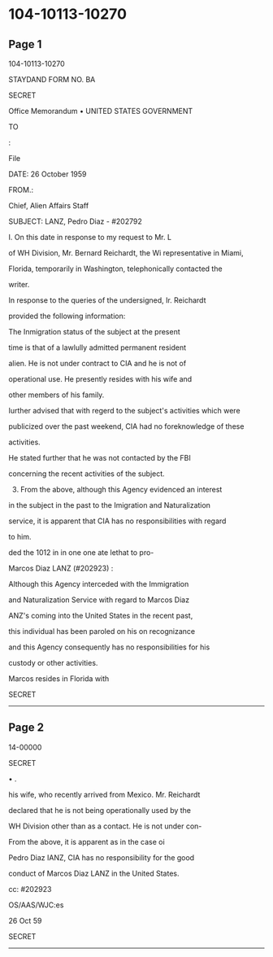 # 104-10113-10270

## Page 1

104-10113-10270

STAYDAND FORM NO. BA

SECRET

Office Memorandum • UNITED STATES GOVERNMENT

TO

:

File

DATE: 26 October 1959

FROM.:

Chief, Alien Affairs Staff

SUBJECT: LANZ, Pedro Diaz - #202792

I. On this date in response to my request to Mr. L

of WH Division, Mr. Bernard Reichardt, the Wi representative in Miami,

Florida, temporarily in Washington, telephonically contacted the

writer.

In response to the queries of the undersigned, Ir. Reichardt

provided the following information:

The Inmigration status of the subject at the present

time is that of a lawlully admitted permanent resident

alien. He is not under contract to CIA and he is not of

operational use. He presently resides with his wife and

other members of his family.

Iurther advised that with regerd to the subject's activities which were

publicized over the past weekend, CIA had no foreknowledge of these

activities.

He stated further that he was not contacted by the FBI

concerning the recent activities of the subject.

3. From the above, although this Agency evidenced an interest

in the subject in the past to the Imigration and Naturalization

service, it is apparent that CIA has no responsibilities with regard

to him.

ded the 1012 in in one one ate lethat to pro-

Marcos Diaz LANZ (#202923) :

Although this Agency interceded with the Immigration

and Naturalization Service with regard to Marcos Diaz

ANZ's coming into the United States in the recent past,

this individual has been paroled on his on recognizance

and this Agency consequently has no responsibilities for his

custody or other activities.

Marcos resides in Florida with

SECRET

---

## Page 2

14-00000

SECRET

• .

his wife, who recently arrived from Mexico. Mr. Reichardt

declared that he is not being operationally used by the

WH Division other than as a contact. He is not under con-

From the above, it is apparent as in the case oi

Pedro Diaz IANZ, CIA has no responsibility for the good

conduct of Marcos Diaz LANZ in the United States.

cc: #202923

OS/AAS/WJC:es

26 Oct 59

SECRET

---

